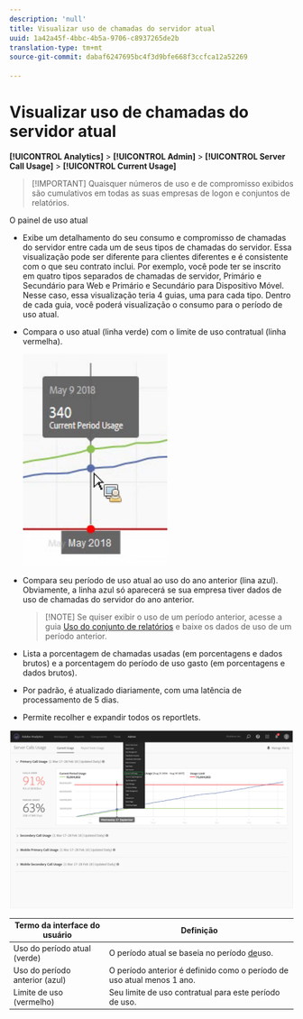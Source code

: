 ```yaml
---
description: 'null'
title: Visualizar uso de chamadas do servidor atual
uuid: 1a42a45f-4bbc-4b5a-9706-c8937265de2b
translation-type: tm+mt
source-git-commit: dabaf6247695bc4f3d9bfe668f3ccfca12a52269

---
```



# Visualizar uso de chamadas do servidor atual

**[!UICONTROL Analytics]** > **[!UICONTROL Admin]** > **[!UICONTROL Server Call Usage]** > **[!UICONTROL Current Usage]**

>[!IMPORTANT] Quaisquer números de uso e de compromisso exibidos são cumulativos em todas as suas empresas de logon e conjuntos de relatórios.

O painel de uso atual

* Exibe um detalhamento do seu consumo e compromisso de chamadas do servidor entre cada um de seus tipos de chamadas do servidor. Essa visualização pode ser diferente para clientes diferentes e é consistente com o que seu contrato inclui. Por exemplo, você pode ter se inscrito em quatro tipos separados de chamadas de servidor, Primário e Secundário para Web e Primário e Secundário para Dispositivo Móvel. Nesse caso, essa visualização teria 4 guias, uma para cada tipo. Dentro de cada guia, você poderá visualização o consumo para o período de uso atual.
* Compara o uso atual (linha verde) com o limite de uso contratual (linha vermelha).

   ![](assets/current_period.png)

* Compara seu período de uso atual ao uso do ano anterior (lina azul). Obviamente, a linha azul só aparecerá se sua empresa tiver dados de uso de chamadas do servidor do ano anterior.

   > [!NOTE] Se quiser exibir o uso de um período anterior, acesse a guia [Uso do conjunto de relatórios](/help/admin/c-server-call-usage/report-suite-usage.md) e baixe os dados de uso de um período anterior.

* Lista a porcentagem de chamadas usadas (em porcentagens e dados brutos) e a porcentagem do período de uso gasto (em porcentagens e dados brutos).
* Por padrão, é atualizado diariamente, com uma latência de processamento de 5 dias.
* Permite recolher e expandir todos os reportlets.

![](assets/server_call_dashboard.png)

| Termo da interface do usuário | Definição |
|---|---|
| Uso do período atual (verde) | O período atual se baseia no período [de](/help/admin/c-server-call-usage/overage-overview.md)uso. |
| Uso do período anterior (azul) | O período anterior é definido como o período de uso atual menos 1 ano. |
| Limite de uso (vermelho) | Seu limite de uso contratual para este período de uso. |
